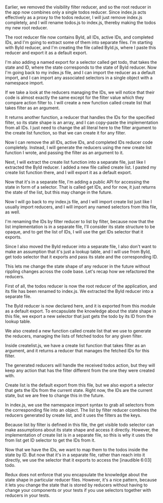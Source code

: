Earlier, we removed the visibility filter reducer, and so the root reducer in the app now combines only a single todos reducer. Since index.js acts effectively as a proxy to the todos reducer, I will just remove index.js completely, and I will rename todos.js to index.js, thereby making the todos my new root reducer.

The root reducer file now contains ById, all IDs, active IDs, and completed IDs, and I'm going to extract some of them into separate files. I'm starting with ById reducer, and I'm creating the file called ById.js, where I paste this reducer and export it as a default export.

I'm also adding a named export for a selector called get todo, that takes the state and ID, where the state corresponds to the state of ById reducer. Now I'm going back to my index.js file, and I can import the reducer as a default import, and I can import any associated selectors in a single object with a namespace import.

If we take a look at the reducers managing the IDs, we will notice that their code is almost exactly the same except for the filter value which they compare action filter to. I will create a new function called create list that takes filter as an argument.

It returns another function, a reducer that handles the IDs for the specified filter, so its state shape is an array, and I can copy-paste the implementation from all IDs. I just need to change the all literal here to the filter argument to the create list function, so that we can create it for any filter.

Now I can remove the all IDs, active IDs, and completed IDs reducer code completely. Instead, I will generate the reducers using the new create list function I wrote, and passing the filter as an argument to it.

Next, I will extract the create list function into a separate file, just like I extracted the ById reducer. I added a new file called create list. I pasted my create list function there, and I will export it as a default export.

Now that it's in a separate file, I'm adding a public API for accessing the state in form of a selector. That is called get IDs, and for now, it just returns the state of the list, but this may change in the future.

Now I will go back to my index.js file, and I will import create list just like I usually import reducers, and I will import any named selectors from this file, as well.

I'm renaming the IDs by filter reducer to list by filter, because now that the list implementation is in a separate file, I'll consider its state structure to be opaque, and to get the list of IDs, I will use the get IDs selector that it exports.

Since I also moved the ById reducer into a separate file, I also don't want to make an assumption that it's just a lookup table, and I will use from ById, get todo selector that it exports and pass its state and the corresponding ID.

This lets me change the state shape of any reducer in the future without rippling changes across the code base. Let's recap how we refactored the reducers.

First of all, the todos reducer is now the root reducer of the application, and its file has been renamed to index.js. We extracted the ById reducer into a separate file.

The ById reducer is now declared here, and it is exported from this module as a default export. To encapsulate the knowledge about the state shape in this file, we export a new selector that just gets the todo by its ID from the lookup table.

We also created a new function called create list that we use to generate the reducers, managing the lists of fetched todos for any given filter.

Inside createlist.js, we have a create list function that takes filter as an argument, and it returns a reducer that manages the fetched IDs for this filter.

The generated reducers will handle the received todos action, but they will keep any action that has the filter different from the one they were created with.

Create list is the default export from this file, but we also export a selector that gets the IDs from the current state. Right now, the IDs are the current state, but we are free to change this in the future.

In index.js, we use the namespace import syntax to grab all selectors from the corresponding file into an object. The list by filter reducer combines the reducers generated by create list, and it uses the filters as the keys.

Because list by filter is defined in this file, the get visible todo selector can make assumptions about its state shape and access it directly. However, the implementation of create list is in a separate file, so this is why it uses the from list get ID selector to get the IDs from it.

Now that we have the IDs, we want to map them to the todos inside the state by ID. But now that it's in a separate file, rather than reach into it directly, we use the selector that it exports to access the [inaudible 6:03] todo.

Redux does not enforce that you encapsulate the knowledge about the state shape in particular reducer files. However, it's a nice pattern, because it lets you change the state that is stored by reducers without having to change your components or your tests if you use selectors together with reducers in your tests.